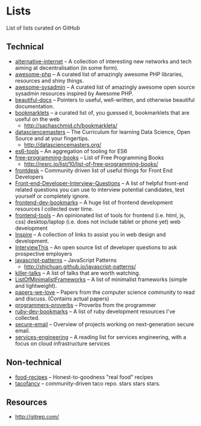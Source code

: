# Lists

List of lists curated on GitHub

## Technical

* [alternative-internet](https://github.com/redecentralize/alternative-internet) – A collection of interesting new networks and tech aiming at decentralisation (in some form).
* [awesome-php](https://github.com/ziadoz/awesome-php) – A curated list of amazingly awesome PHP libraries, resources and shiny things.
* [awesome-sysadmin](https://github.com/kahun/awesome-sysadmin) – A curated list of amazingly awesome open source sysadmin resources inspired by Awesome PHP.
* [beautiful-docs](https://github.com/PharkMillups/beautiful-docs) – Pointers to useful, well-written, and otherwise beautiful documentation.
* [bookmarklets](https://github.com/RadLikeWhoa/bookmarklets) – a curated list of, you guessed it, bookmarklets that are useful on the web
  * http://sachaschmid.ch/bookmarklets/
* [datasciencemasters](https://github.com/datasciencemasters/go) – The Curriculum for learning Data Science, Open Source and at your fingertips.
  * http://datasciencemasters.org/
* [es6-tools](https://github.com/addyosmani/es6-tools) – An aggregation of tooling for ES6
* [free-programming-books](https://github.com/vhf/free-programming-books) – List of Free Programming Books 
  * http://resrc.io/list/10/list-of-free-programming-books/
* [frontdesk](https://github.com/miripiruni/frontdesk) – Community driven list of useful things for Front End Developers
* [Front-end-Developer-Interview-Questions](https://github.com/darcyclarke/Front-end-Developer-Interview-Questions) – A list of helpful front-end related questions you can use to interview potential candidates, test yourself or completely ignore.
* [frontend-dev-bookmarks](https://github.com/dypsilon/frontend-dev-bookmarks) – A huge list of frontend development resources I collected over time.
* [frontend-tools](https://github.com/codylindley/frontend-tools) – An opinionated list of tools for frontend (i.e. html, js, css) desktop/laptop (i.e. does not include tablet or phone yet) web development
* [Inspire](https://github.com/Codingbean/Inspire) – A collection of links to assist you in web design and development.
* [InterviewThis](https://github.com/ChiperSoft/InterviewThis) – An open source list of developer questions to ask prospective employers
* [javascript-patterns](https://github.com/shichuan/javascript-patterns) – JavaScript Patterns
  * http://shichuan.github.io/javascript-patterns/
* [killer-talks](https://github.com/PharkMillups/killer-talks) – A list of talks that are worth watching.
* [ListOfMinimalistFrameworks](https://github.com/neiesc/ListOfMinimalistFrameworks) – A list of minimalist frameworks (simple and lightweight).
* [papers-we-love](https://github.com/papers-we-love/papers-we-love) – Papers from the computer science community to read and discuss. (Contains actual papers)
* [programmers-proverbs](https://github.com/AntJanus/programmers-proverbs) – Proverbs from the programmer
* [ruby-dev-bookmarks](https://github.com/saberma/ruby-dev-bookmarks) – A list of ruby development resources I've collected.
* [secure-email](https://github.com/OpenTechFund/secure-email) – Overview of projects working on next-generation secure email.
* [services-engineering](https://github.com/mmcgrana/services-engineering) – A reading list for services engineering, with a focus on cloud infrastructure services

## Non-technical

* [food-recipes](https://github.com/obfuscurity/food-recipes) – Honest-to-goodness "real food" recipes
* [tacofancy](https://github.com/sinker/tacofancy) – community-driven taco repo. stars stars stars.

## Resources

* http://gitrep.com/
